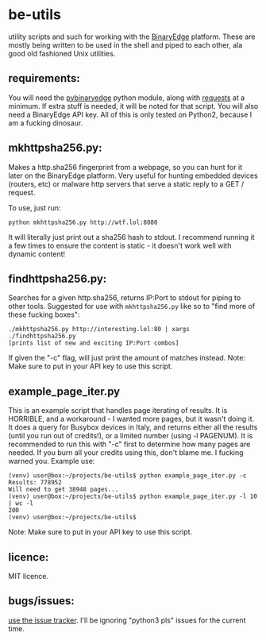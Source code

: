 # be-utils
utility scripts and such for working with the [BinaryEdge](https://binaryedge.io) platform. These are mostly being written to be used in the shell and piped to each other, ala good old fashioned Unix utilities. 

## requirements:
You will need the [pybinaryedge](https://github.com/Te-k/pybinaryedge) python module, along with [requests](https://github.com/kennethreitz/requests) at a minimum. If extra stuff is needed, it will be noted for that script. You will also need a BinaryEdge API key. All of this is only tested on Python2, because I am a fucking dinosaur. 

## mkhttpsha256.py:
Makes a http.sha256 fingerprint from a webpage, so you can hunt for it later on the BinaryEdge platform. Very useful for hunting embedded devices (routers, etc) or malware http servers that serve a static reply to a GET / request.

To use, just run:
```
python mkhttpsha256.py http://wtf.lol:8080
```
It will literally just print out a sha256 hash to stdout. I recommend running it a few times to ensure the content is static - it doesn't work well with dynamic content!

## findhttpsha256.py:
Searches for a given http.sha256, returns IP:Port to stdout for piping to other tools. Suggested for use with `mkhttpsha256.py` like so to "find more of these fucking boxes":
```
./mkhttpsha256.py http://interesting.lol:80 | xargs ./findhttpsha256.py
[prints list of new and exciting IP:Port combos]
```  
If given the "-c" flag, will just print the amount of matches instead.
Note: Make sure to put in your API key to use this script. 

## example_page_iter.py
This is an example script that handles page iterating of results. It is HORRIBLE, and a workaround - I wanted more pages, but it wasn't doing it. 
It does a query for Busybox devices in Italy, and returns either all the results (until you run out of credits!), or a limited number (using -l PAGENUM). 
It is recommended to run this with "-c" first to determine how many pages are needed. If you burn all your credits using this, don't blame me. I fucking warned you. 
Example use:
```
(venv) user@box:~/projects/be-utils$ python example_page_iter.py -c
Results: 778952
Will need to get 38948 pages...
(venv) user@box:~/projects/be-utils$ python example_page_iter.py -l 10 | wc -l
200
(venv) user@box:~/projects/be-utils$ 
```
Note: Make sure to put in your API key to use this script.

## licence:
MIT licence.

## bugs/issues:
[use the issue tracker](https://github.com/0x27/be-utils/issues). I'll be ignoring "python3 pls" issues for the current time.

## 
